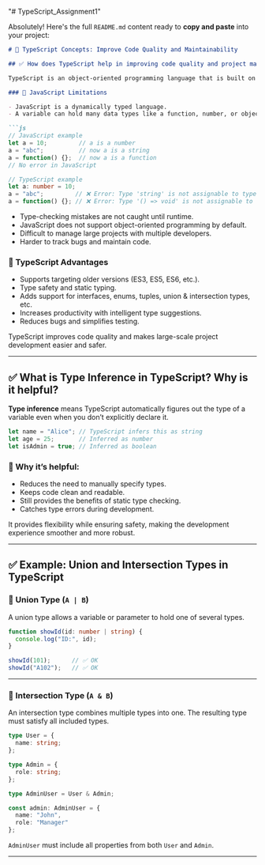 "# TypeScript_Assignment1" 

Absolutely! Here's the full `README.md` content ready to **copy and paste** into your project:

````markdown
# 📘 TypeScript Concepts: Improve Code Quality and Maintainability

## ✅ How does TypeScript help in improving code quality and project maintainability?

TypeScript is an object-oriented programming language that is built on top of JavaScript and includes additional functionality. JavaScript misses several of the features that TypeScript offers.

### 🔹 JavaScript Limitations

- JavaScript is a dynamically typed language.
- A variable can hold many data types like a function, number, or object.

```js
// JavaScript example
let a = 10;         // a is a number
a = "abc";          // now a is a string
a = function() {};  // now a is a function
// No error in JavaScript
````

```ts
// TypeScript example
let a: number = 10;
a = "abc";         // ❌ Error: Type 'string' is not assignable to type 'number'
a = function() {}; // ❌ Error: Type '() => void' is not assignable to type 'number'
```

* Type-checking mistakes are not caught until runtime.
* JavaScript does not support object-oriented programming by default.
* Difficult to manage large projects with multiple developers.
* Harder to track bugs and maintain code.

### 🔹 TypeScript Advantages

* Supports targeting older versions (ES3, ES5, ES6, etc.).
* Type safety and static typing.
* Adds support for interfaces, enums, tuples, union & intersection types, etc.
* Increases productivity with intelligent type suggestions.
* Reduces bugs and simplifies testing.

TypeScript improves code quality and makes large-scale project development easier and safer.

---

## ✅ What is Type Inference in TypeScript? Why is it helpful?

**Type inference** means TypeScript automatically figures out the type of a variable even when you don’t explicitly declare it.

```ts
let name = "Alice"; // TypeScript infers this as string
let age = 25;       // Inferred as number
let isAdmin = true; // Inferred as boolean
```

### 🔹 Why it’s helpful:

* Reduces the need to manually specify types.
* Keeps code clean and readable.
* Still provides the benefits of static type checking.
* Catches type errors during development.

It provides flexibility while ensuring safety, making the development experience smoother and more robust.

---

## ✅ Example: Union and Intersection Types in TypeScript

### 🔹 Union Type (`A | B`)

A union type allows a variable or parameter to hold one of several types.

```ts
function showId(id: number | string) {
  console.log("ID:", id);
}

showId(101);      // ✅ OK
showId("A102");   // ✅ OK
```

---

### 🔹 Intersection Type (`A & B`)

An intersection type combines multiple types into one. The resulting type must satisfy all included types.

```ts
type User = {
  name: string;
};

type Admin = {
  role: string;
};

type AdminUser = User & Admin;

const admin: AdminUser = {
  name: "John",
  role: "Manager"
};
```

`AdminUser` must include all properties from both `User` and `Admin`.

---

